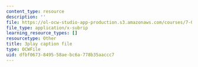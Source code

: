 ```yaml
---
content_type: resource
description: ''
file: https://ol-ocw-studio-app-production.s3.amazonaws.com/courses/7-01sc-fundamentals-of-biology-fall-2011/dfbf0673849558aebc6a778b35aaccc7_Rn9zldxtZko.vtt
file_type: application/x-subrip
learning_resource_types: []
resourcetype: Other
title: 3play caption file
type: OCWFile
uid: dfbf0673-8495-58ae-bc6a-778b35aaccc7
---
```

